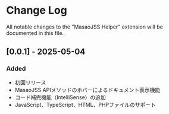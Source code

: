 # Change Log

All notable changes to the "MasaoJSS Helper" extension will be documented in this file.

## [0.0.1] - 2025-05-04

### Added
- 初回リリース
- MasaoJSS APIメソッドのホバーによるドキュメント表示機能
- コード補完機能（IntelliSense）の追加
- JavaScript、TypeScript、HTML、PHPファイルのサポート